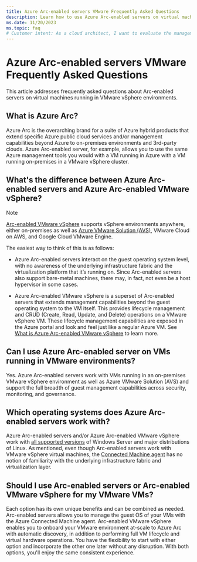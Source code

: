 ```yaml
---
title: Azure Arc-enabled servers VMware Frequently Asked Questions
description: Learn how to use Azure Arc-enabled servers on virtual machines running in VMware vSphere environments.
ms.date: 11/20/2023
ms.topic: faq
# Customer intent: As a cloud architect, I want to evaluate the management capabilities of Azure Arc-enabled servers and Azure Arc-enabled VMware vSphere, so that I can choose the best solution for integrating on-premises VMware environments with Azure management tools.
---
```


# Azure Arc-enabled servers VMware Frequently Asked Questions

This article addresses frequently asked questions about Arc-enabled servers on virtual machines running in VMware vSphere environments.

## What is Azure Arc?

Azure Arc is the overarching brand for a suite of Azure hybrid products that extend specific Azure public cloud services and/or management capabilities beyond Azure to on-premises environments and 3rd-party clouds. Azure Arc-enabled server, for example, allows you to use the same Azure management tools you would with a VM running in Azure with a VM running on-premises in a VMware vSphere cluster.

## What's the difference between Azure Arc-enabled servers and Azure Arc-enabled VMware vSphere?

> [!NOTE]
> [Arc-enabled VMware vSphere](../vmware-vsphere/overview.md) supports vSphere environments anywhere, either on-premises as well as [Azure VMware Solution (AVS)](/azure/azure-vmware/deploy-arc-for-azure-vmware-solution), VMware Cloud on AWS, and Google Cloud VMware Engine.

The easiest way to think of this is as follows:

- Azure Arc-enabled servers interact on the guest operating system level, with no awareness of the underlying infrastructure fabric and the virtualization platform that it’s running on. Since Arc-enabled servers also support bare-metal machines, there may, in fact, not even be a host hypervisor in some cases.

- Azure Arc-enabled VMware vSphere is a superset of Arc-enabled servers that extends management capabilities beyond the guest operating system to the VM itself. This provides lifecycle management and CRUD (Create, Read, Update, and Delete) operations on a VMware vSphere VM. These lifecycle management capabilities are exposed in the Azure portal and look and feel just like a regular Azure VM. See [What is Azure Arc-enabled VMware vSphere](../vmware-vsphere/overview.md) to learn more.

## Can I use Azure Arc-enabled server on VMs running in VMware environments?

Yes. Azure Arc-enabled servers work with VMs running in an on-premises VMware vSphere environment as well as Azure VMware Solution (AVS) and support the full breadth of guest management capabilities across security, monitoring, and governance.

## Which operating systems does Azure Arc-enabled servers work with?

Azure Arc-enabled servers and/or Azure Arc-enabled VMware vSphere work with [all supported versions](./prerequisites.md) of Windows Server and major distributions of Linux. As mentioned, even though Arc-enabled servers work with VMware vSphere virtual machines, the [Connected Machine agent](agent-overview.md) has no notion of familiarity with the underlying infrastructure fabric and virtualization layer.

## Should I use Arc-enabled servers or Arc-enabled VMware vSphere for my VMware VMs?

Each option has its own unique benefits and can be combined as needed. Arc-enabled servers allows you to manage the guest OS of your VMs with the Azure Connected Machine agent. Arc-enabled VMware vSphere enables you to onboard your VMware environment at-scale to Azure Arc with automatic discovery, in addition to performing full VM lifecycle and virtual hardware operations. You have the flexibility to start with either option and incorporate the other one later without any disruption. With both options, you'll enjoy the same consistent experience.
